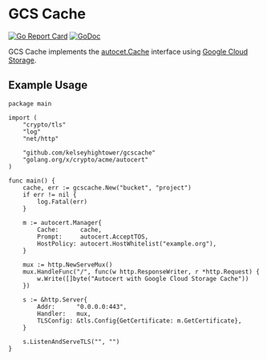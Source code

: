 # GCS Cache

[![Go Report Card](https://goreportcard.com/badge/github.com/kelseyhightower/gcscache)](https://goreportcard.com/report/github.com/kelseyhightower/gcscache) [![GoDoc](https://godoc.org/github.com/kelseyhightower/gcscache?status.svg)](https://godoc.org/github.com/kelseyhightower/gcscache)

GCS Cache implements the [autocet.Cache](https://godoc.org/golang.org/x/crypto/acme/autocert#Cache) interface using [Google Cloud Storage](https://cloud.google.com/storage/).

## Example Usage

```
package main

import (
    "crypto/tls"
    "log"
    "net/http"

    "github.com/kelseyhightower/gcscache"
    "golang.org/x/crypto/acme/autocert"
)

func main() {
    cache, err := gcscache.New("bucket", "project")
    if err != nil {
        log.Fatal(err)
    }

    m := autocert.Manager{
        Cache:      cache,
        Prompt:     autocert.AcceptTOS,
        HostPolicy: autocert.HostWhitelist("example.org"),
    }

    mux := http.NewServeMux()
    mux.HandleFunc("/", func(w http.ResponseWriter, r *http.Request) {
        w.Write([]byte("Autocert with Google Cloud Storage Cache"))
    })

    s := &http.Server{
        Addr:      "0.0.0.0:443",
        Handler:   mux,
        TLSConfig: &tls.Config{GetCertificate: m.GetCertificate},
    }

    s.ListenAndServeTLS("", "")
}
```
